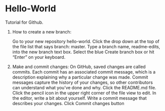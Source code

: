 # Hello-World
Tutorial for Github.
1) How to create a new branch:

    Go to your new repository hello-world.
    Click the drop down at the top of the file list that says branch: master.
    Type a branch name, readme-edits, into the new branch text box.
    Select the blue Create branch box or hit “Enter” on your keyboard.

2) Make and commit changes:
On GitHub, saved changes are called commits. Each commit has an associated commit message, which is a description explaining why a particular change was made. Commit messages capture the history of your changes, so other contributors can understand what you’ve done and why.
    Click the README.md file.
    Click the pencil icon in the upper right corner of the file view to edit.
    In the editor, write a bit about yourself.
    Write a commit message that describes your changes.
    Click Commit changes button

